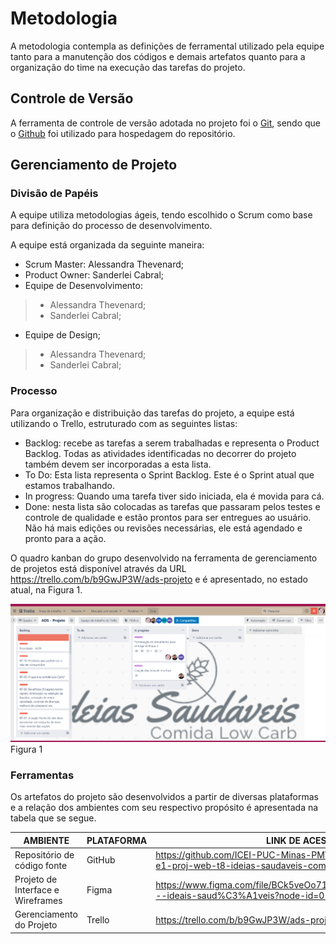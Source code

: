 
# Metodologia

A metodologia contempla as definições de ferramental utilizado pela equipe tanto para a manutenção dos códigos e demais artefatos quanto para a organização do time na execução das tarefas do projeto.

## Controle de Versão

A ferramenta de controle de versão adotada no projeto foi o
[Git](https://git-scm.com/), sendo que o [Github](https://github.com)
foi utilizado para hospedagem do repositório.

## Gerenciamento de Projeto

### Divisão de Papéis

A equipe utiliza metodologias ágeis, tendo escolhido o Scrum como base para definição do processo de desenvolvimento.

A equipe está organizada da seguinte maneira:

 - Scrum Master: Alessandra Thevenard;
 - Product Owner: Sanderlei Cabral;
 - Equipe de Desenvolvimento:
 > - Alessandra Thevenard;
 > - Sanderlei Cabral;
 - Equipe de Design;
 > - Alessandra Thevenard;
 > - Sanderlei Cabral;


### Processo

Para organização e distribuição das tarefas do projeto, a equipe está utilizando o Trello, estruturado com as seguintes listas: 

-	Backlog: recebe as tarefas a serem trabalhadas e representa o Product Backlog. Todas as atividades identificadas no decorrer do projeto também devem ser incorporadas a esta lista.
-	To Do: Esta lista representa o Sprint Backlog. Este é o Sprint atual que estamos trabalhando.
-	In progress: Quando uma tarefa tiver sido iniciada, ela é movida para cá.
-	Done: nesta lista são colocadas as tarefas que passaram pelos testes e controle de qualidade e estão prontos para ser entregues ao usuário. Não há mais edições ou revisões necessárias, ele está agendado e pronto para a ação.

O quadro kanban do grupo desenvolvido na ferramenta de gerenciamento de projetos está disponível através da URL https://trello.com/b/b9GwJP3W/ads-projeto e é apresentado, no estado atual, na Figura 1. 

 <img id = "trello" src="../docs/img/painelTrello.png" width=1000px>
 Figura 1


### Ferramentas

Os artefatos do projeto são desenvolvidos a partir de diversas plataformas e a relação dos ambientes com seu respectivo propósito é apresentada na tabela que se segue. 

|AMBIENTE   | PLATAFORMA  | LINK DE ACESSO |
|------|-----------------------------------------|----|
|Repositório de código fonte| GitHub | https://github.com/ICEI-PUC-Minas-PMV-ADS/pmv-ads-2022-2-e1-proj-web-t8-ideias-saudaveis-comida-low-carb | 
|Projeto de Interface e  Wireframes| Figma | https://www.figma.com/file/BCk5veOo715a6HCdXGGWsZ/wireframe---ideais-saud%C3%A1veis?node-id=0%3A1 |
|Gerenciamento do Projeto| Trello | https://trello.com/b/b9GwJP3W/ads-projeto |


